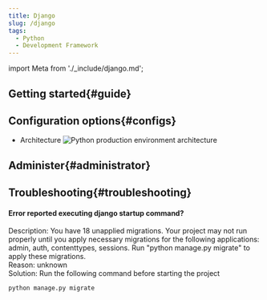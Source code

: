 ```yaml
---
title: Django
slug: /django
tags:
  - Python
  - Development Framework
---
```


import Meta from './_include/django.md';

<Meta name="meta" />

## Getting started{#guide}

## Configuration options{#configs}

- Architecture
  ![Python production environment architecture](./assets/django-arch-websoft9.jpg)

## Administer{#administrator}

## Troubleshooting{#troubleshooting}

#### Error reported executing django startup command?

Description: You have 18 unapplied migrations. Your project may not run properly until you apply necessary migrations for the following applications: admin, auth, contenttypes, sessions. Run "python manage.py migrate" to apply these migrations.    
Reason: unknown  
Solution: Run the following command before starting the project    
  ```
  python manage.py migrate
  ```
